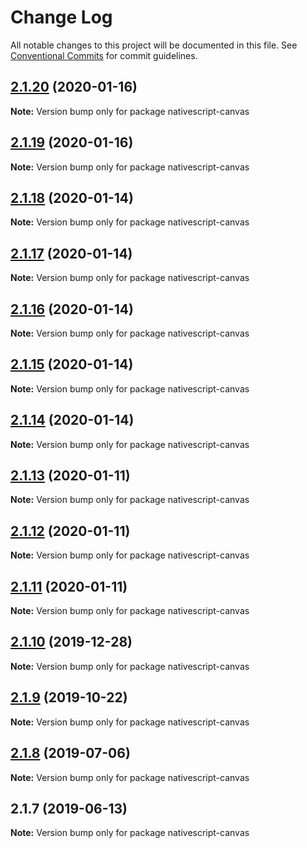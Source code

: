 # Change Log

All notable changes to this project will be documented in this file.
See [Conventional Commits](https://conventionalcommits.org) for commit guidelines.

## [2.1.20](https://github.com/Akylas/nativescript-canvas/compare/v2.1.19...v2.1.20) (2020-01-16)

**Note:** Version bump only for package nativescript-canvas





## [2.1.19](https://github.com/Akylas/nativescript-canvas/compare/v2.1.18...v2.1.19) (2020-01-16)

**Note:** Version bump only for package nativescript-canvas





## [2.1.18](https://github.com/Akylas/nativescript-canvas/compare/v2.1.17...v2.1.18) (2020-01-14)

**Note:** Version bump only for package nativescript-canvas





## [2.1.17](https://github.com/Akylas/nativescript-canvas/compare/v2.1.16...v2.1.17) (2020-01-14)

**Note:** Version bump only for package nativescript-canvas





## [2.1.16](https://github.com/Akylas/nativescript-canvas/compare/v2.1.15...v2.1.16) (2020-01-14)

**Note:** Version bump only for package nativescript-canvas





## [2.1.15](https://github.com/Akylas/nativescript-canvas/compare/v2.1.14...v2.1.15) (2020-01-14)

**Note:** Version bump only for package nativescript-canvas





## [2.1.14](https://github.com/Akylas/nativescript-canvas/compare/v2.1.13...v2.1.14) (2020-01-14)

**Note:** Version bump only for package nativescript-canvas





## [2.1.13](https://github.com/Akylas/nativescript-canvas/compare/v2.1.12...v2.1.13) (2020-01-11)

**Note:** Version bump only for package nativescript-canvas





## [2.1.12](https://github.com/Akylas/nativescript-canvas/compare/v2.1.11...v2.1.12) (2020-01-11)

**Note:** Version bump only for package nativescript-canvas





## [2.1.11](https://github.com/Akylas/nativescript-canvas/compare/v2.1.10...v2.1.11) (2020-01-11)

**Note:** Version bump only for package nativescript-canvas





## [2.1.10](https://github.com/Akylas/nativescript-canvas/compare/v2.1.9...v2.1.10) (2019-12-28)

**Note:** Version bump only for package nativescript-canvas





## [2.1.9](https://github.com/Akylas/nativescript-canvas/compare/v2.1.8...v2.1.9) (2019-10-22)

**Note:** Version bump only for package nativescript-canvas





## [2.1.8](https://github.com/Akylas/nativescript-canvas/compare/v2.1.7...v2.1.8) (2019-07-06)

**Note:** Version bump only for package nativescript-canvas





## 2.1.7 (2019-06-13)

**Note:** Version bump only for package nativescript-canvas
